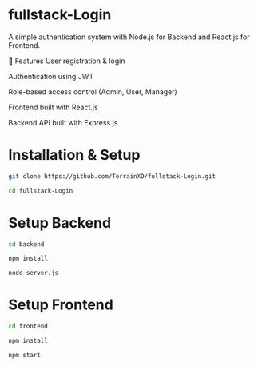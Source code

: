 # fullstack-Login

A simple authentication system with Node.js for Backend and React.js for Frontend.

🚀 Features
User registration & login

Authentication using JWT

Role-based access control (Admin, User, Manager)

Frontend built with React.js

Backend API built with Express.js

# Installation & Setup
```sh
git clone https://github.com/TerrainXD/fullstack-Login.git

cd fullstack-Login
```

# Setup Backend
```sh
cd backend

npm install

node server.js

```

# Setup Frontend
```sh
cd frontend

npm install

npm start

```


